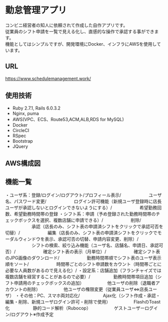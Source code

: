 # 勤怠管理アプリ

コンビニ経営者の知人に依頼されて作成した自作アプリです。<br />
従業員のシフト申請を一覧で見える化し、直感的な操作で承認する事ができます。<br />
機能としてはシンプルですが、開発環境にDocker、インフラにAWSを使用しています。

## URL
https://www.schedulemanagement.work/

## 使用技術
* Ruby 2.7.1, Rails 6.0.3.2
* Nginx, puma
* AWS(VPC、ECS、Route53,ACM,ALB,RDS for MySQL)
* Docker
* CircleCI
* RSpec
* Bootstrap
* JQuery

## AWS構成図

## 機能一覧
・ユーザ系：登録/ログイン/ログアウト/プロフィール表示/
　　　　　　ユーザ名、パスワード変更/
　　　　　　ログイン許可機能（新規ユーザ登録時に店長ユーザが承認しないとログインできないようにする）/
　　　　　　希望勤務回数、希望勤務時間帯の登録
・シフト系：申請（予め登録された勤務時間帯のチェックボックスを選択、複数店舗に申請できる）/
　　　　　　削除/
　　　　　　承認（店長のみ、シフト表の申請済シフトをクリックで承認可否を切替）/
　　　　　　編集（店長のみ、シフト表の申請済シフトをクリックでモーダルウィンドウを表示、承認可否の切替、申請内容変更、削除）/
　　　　　　シフトの検索、絞り込み機能（ユーザ名、店舗名、申請日、承認可否）/
　　　　　　確定シフト表の表示（月単位）/
　　　　　　確定シフト表のJPG画像のダウンロード/
　　　　　　勤務時間帯順でシフト表のユーザ表示順をソート/
　　　　　　時間帯ごとのシフト申請数をカウント（時間帯ごとに必要な人員数があるので見える化）/
・設定系：店舗追加（フランチャイズでは複数店舗を経営することがあるので必要）/
　　　　　勤務時間帯項目追加（シフト申請用のチェックボックスの追加）
　　　　　他ユーザの削除（退職者アカウントの削除）
　　　　　他ユーザの権限変更（従業員ユーザ⇔店長ユーザ）
・その他：PC、スマホ両対応化/
　　　　　Ajax化（シフト作成・承認・編集・削除、新規ユーザログイン許可・削除で使用）
　　　　　FlashのToast化
　　　　　静的コード解析（Rubocop）
　　　　　ゲストユーザーログイン/ログアウト※作成予定
